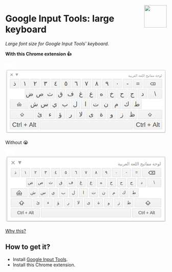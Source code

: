 [<img src="https://rawgit.com/AurelienLourot/google-input-tools-large-keyboard/master/thirdparty/icon.png" align="right" width="70" height="70">](https://github.com/AurelienLourot/google-input-tools-large-keyboard)

# Google Input Tools: large keyboard

*Large font size for Google Input Tools' keyboard.*

**With this Chrome extension :+1:**

![ ](docs/assets/blank.png)![ ](docs/assets/blank.png)![readable](docs/assets/with.png)

Without :sob:

![ ](docs/assets/blank.png)![ ](docs/assets/blank.png)![unreadable](docs/assets/without.png)

[Why this?](docs/why.md)

## How to get it?

* Install [Google Input Tools](https://chrome.google.com/webstore/detail/google-input-tools/mclkkofklkfljcocdinagocijmpgbhab).
* Install this Chrome extension.
